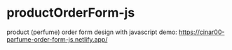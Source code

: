 # productOrderForm-js
product (perfume) order form design with javascript
demo: https://cinar00-parfume-order-form-js.netlify.app/
